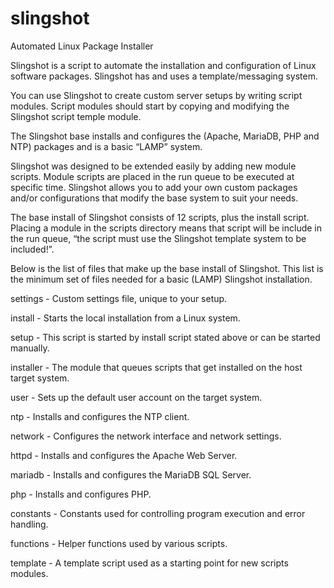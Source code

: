 # slingshot

Automated Linux Package Installer

Slingshot is a script to automate the installation and configuration of Linux software packages. Slingshot has and uses a template/messaging system.

You can use Slingshot to create custom server setups by writing script modules. Script modules should start by copying and modifying the Slingshot script temple module.

The Slingshot base installs and configures the (Apache, MariaDB, PHP and NTP) packages and is a basic “LAMP” system.

Slingshot was designed to be extended easily by adding new module scripts. Module scripts are placed in the run queue to be executed at specific time. Slingshot allows you to add your own custom packages and/or configurations that modify the base system to suit your needs.

The base install of Slingshot consists of 12 scripts, plus the install script. Placing a module in the scripts directory means that script will be include in the run queue, “the script must use the Slingshot template system to be included!”.

Below is the list of files that make up the base install of Slingshot. This list is the minimum set of files needed for a basic (LAMP) Slingshot installation.

settings	-	Custom settings file, unique to your setup.

install	-	Starts the local installation from a Linux system.

setup	-	This script is started by install script stated above or can be started manually.

installer	-	The module that queues scripts that get installed on the host target system.

user	-	Sets up the default user account on the target system.

ntp	-	Installs and configures the NTP client.

network	-	Configures the network interface and network settings.

httpd	-	Installs and configures the Apache Web Server.

mariadb	-	Installs and configures the MariaDB SQL Server.

php	-	Installs and configures PHP.

constants	-	Constants used for controlling program execution and error handling.

functions	-	Helper functions used by various scripts.

template	-	A template script used as a starting point for new scripts modules.


